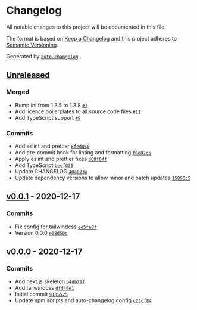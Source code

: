 # Changelog

All notable changes to this project will be documented in this file.

The format is based on [Keep a Changelog](https://keepachangelog.com/en/1.0.0/)
and this project adheres to [Semantic Versioning](https://semver.org/spec/v2.0.0.html).

Generated by [`auto-changelog`](https://github.com/CookPete/auto-changelog).

## [Unreleased](https://github.com/moritzrupp/contracts/compare/v0.0.1...HEAD)

### Merged

- Bump ini from 1.3.5 to 1.3.8 [`#7`](https://github.com/moritzrupp/contracts/pull/7)
- Add licence boilerplates to all source code files [`#11`](https://github.com/moritzrupp/contracts/pull/11)
- Add TypeScript support [`#9`](https://github.com/moritzrupp/contracts/pull/9)

### Commits

- Add eslint and prettier [`8fed060`](https://github.com/moritzrupp/contracts/commit/8fed06031b16927c2f01d14f81cbde4268c94385)
- Add pre-commit hook for linting and formatting [`f0e87c5`](https://github.com/moritzrupp/contracts/commit/f0e87c5b8608d03c00e103894b6ef86ccc7fd698)
- Apply eslint and prettier fixes [`d69f04f`](https://github.com/moritzrupp/contracts/commit/d69f04f6533e733f2c3f931e951e4c179cb3e6c0)
- Add TypeScript [`beef036`](https://github.com/moritzrupp/contracts/commit/beef0365992518fc490dc9a7e05a42f81365cee9)
- Update CHANGELOG [`40a073a`](https://github.com/moritzrupp/contracts/commit/40a073ada7a357cc6ebc89be42d1a53139446126)
- Update dependency versions to allow minor and patch updates [`15890c5`](https://github.com/moritzrupp/contracts/commit/15890c5d3b6edb1e61a31f1674f0902b3c4dd0c3)

## [v0.0.1](https://github.com/moritzrupp/contracts/compare/v0.0.0...v0.0.1) - 2020-12-17

### Commits

- Fix config for tailwindcss [`ee5fa8f`](https://github.com/moritzrupp/contracts/commit/ee5fa8fd47f428d75fe5a15ec9ddd1330c506a2b)
- Version 0.0.0 [`e68d50c`](https://github.com/moritzrupp/contracts/commit/e68d50caedc6c58d79efd640039d84f435118fcb)

## v0.0.0 - 2020-12-17

### Commits

- Add next.js skeleton [`b4db79f`](https://github.com/moritzrupp/contracts/commit/b4db79fd09fa146753b3bd09093fd5d0eda3b4d5)
- Add tailwindcss [`dfd46e1`](https://github.com/moritzrupp/contracts/commit/dfd46e178a3fbcdbe715e1a27ec668468ae0c26f)
- Initial commit [`9135525`](https://github.com/moritzrupp/contracts/commit/91355257e625f9d8bc5b2b1e06ead79b0c8d7296)
- Update npm scripts and auto-changelog config [`c23cf84`](https://github.com/moritzrupp/contracts/commit/c23cf84068d0ea1ff4e6a95b38cc59a20e5cb7ab)
